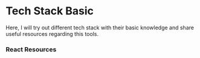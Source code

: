 # Tech Stack Basic

Here, I will try out different tech stack with their basic knowledge and share useful resources regarding this tools.

### React Resources